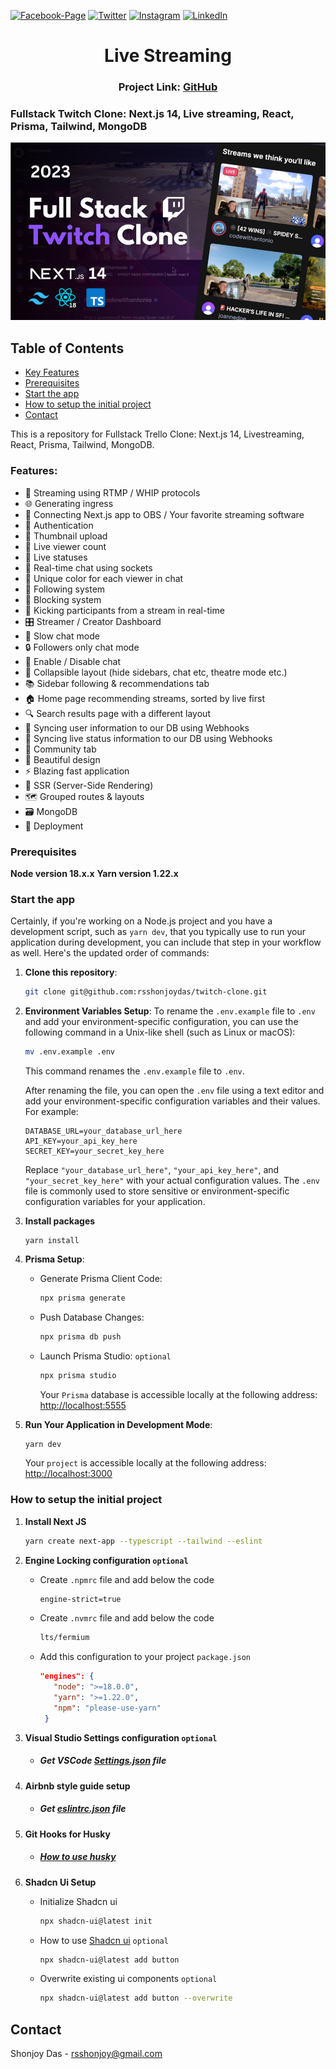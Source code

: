 [![Facebook-Page][facebook-shield]][facebook-url]
[![Twitter][twitter-shield]][twitter-url]
[![Instagram][instagram-shield]][instagram-url]
[![LinkedIn][linkedin-shield]][linkedin-url]

<p align="center">
  <h1 align="center">Live Streaming</h1>
  <div align="center"><h3>Project Link: <a href="https://github.com/rsshonjoydas/twitch-clone">GitHub</a></h3></div>
</p>

### Fullstack Twitch Clone: Next.js 14, Live streaming, React, Prisma, Tailwind, MongoDB

![AI](docs/images/banner.png)

<!-- TABLE OF CONTENTS -->

## Table of Contents

- [Key Features](#key-features)
- [Prerequisites](#prerequisites)
- [Start the app](#start-the-app)
- [How to setup the initial project](#how-to-setup-the-initial-project)
- [Contact](#contact)

This is a repository for Fullstack Trello Clone: Next.js 14, Livestreaming, React, Prisma, Tailwind, MongoDB.

### Features:

- 📡 Streaming using RTMP / WHIP protocols
- 🌐 Generating ingress
- 🔗 Connecting Next.js app to OBS / Your favorite streaming software
- 🔐 Authentication
- 📸 Thumbnail upload
- 👀 Live viewer count
- 🚦 Live statuses
- 💬 Real-time chat using sockets
- 🎨 Unique color for each viewer in chat
- 👥 Following system
- 🚫 Blocking system
- 👢 Kicking participants from a stream in real-time
- 🎛️ Streamer / Creator Dashboard
- 🐢 Slow chat mode
- 🔒 Followers only chat mode
- 📴 Enable / Disable chat
- 🔽 Collapsible layout (hide sidebars, chat etc, theatre mode etc.)
- 📚 Sidebar following & recommendations tab
- 🏠 Home page recommending streams, sorted by live first
- 🔍 Search results page with a different layout
- 🔄 Syncing user information to our DB using Webhooks
- 📡 Syncing live status information to our DB using Webhooks
- 🤝 Community tab
- 🎨 Beautiful design
- ⚡ Blazing fast application
- 📄 SSR (Server-Side Rendering)
- 🗺️ Grouped routes & layouts
- 🗃️ MongoDB
- 🚀 Deployment

<!-- HOW TO RUN -->

### Prerequisites

**Node version 18.x.x**
**Yarn version 1.22.x**

### Start the app

Certainly, if you're working on a Node.js project and you have a development script, such as `yarn dev`, that you typically use to run your application during development, you can include that step in your workflow as well. Here's the updated order of commands:

1. **Clone this repository**:

   ```sh
   git clone git@github.com:rsshonjoydas/twitch-clone.git
   ```

2. **Environment Variables Setup**:
   To rename the `.env.example` file to `.env` and add your environment-specific configuration, you can use the following command in a Unix-like shell (such as Linux or macOS):

   ```bash
   mv .env.example .env
   ```

   This command renames the `.env.example` file to `.env`.

   After renaming the file, you can open the `.env` file using a text editor and add your environment-specific configuration variables and their values. For example:

   ```
   DATABASE_URL=your_database_url_here
   API_KEY=your_api_key_here
   SECRET_KEY=your_secret_key_here
   ```

   Replace `"your_database_url_here"`, `"your_api_key_here"`, and `"your_secret_key_here"` with your actual configuration values. The `.env` file is commonly used to store sensitive or environment-specific configuration variables for your application.

3. **Install packages**

   ```shell
   yarn install
   ```

4. **Prisma Setup**:

   - Generate Prisma Client Code:

     ```bash
     npx prisma generate
     ```

   - Push Database Changes:

     ```bash
     npx prisma db push
     ```

   - Launch Prisma Studio: `optional`

     ```bash
     npx prisma studio
     ```

     Your `Prisma` database is accessible locally at the following address: [http://localhost:5555](http://localhost:5555)

5. **Run Your Application in Development Mode**:

   ```bash
   yarn dev
   ```

   Your `project` is accessible locally at the following address: [http://localhost:3000](http://localhost:3000)

### How to setup the initial project

1.  **Install Next JS**

    ```sh
    yarn create next-app --typescript --tailwind --eslint
    ```

2.  **Engine Locking configuration `optional`**

    - Create `.npmrc` file and add below the code

      ```sh
      engine-strict=true
      ```

    - Create `.nvmrc` file and add below the code

      ```sh
      lts/fermium
      ```

    - Add this configuration to your project `package.json`

      ```json
      "engines": {
         "node": ">=18.0.0",
         "yarn": ">=1.22.0",
         "npm": "please-use-yarn"
       }
      ```

3.  **Visual Studio Settings configuration `optional`**

    - ##### Get VSCode [Settings.json](https://github.com/rsshonjoydas/docs/blob/main/docs/vscode.md) file

4.  **Airbnb style guide setup**

    - ##### Get [eslintrc.json](https://github.com/rsshonjoydas/docs/blob/main/docs/airbnb-style-guide.md) file

5.  **Git Hooks for Husky**

    - ##### [How to use husky](https://github.com/rsshonjoydas/docs/blob/main/docs/husky.md)

6.  **Shadcn Ui Setup**
    - Initialize Shadcn ui
      ```bash
      npx shadcn-ui@latest init
      ```
    - How to use [Shadcn ui](https://ui.shadcn.com/) `optional`
      ```bash
      npx shadcn-ui@latest add button
      ```
    - Overwrite existing ui components `optional`
      ```bash
      npx shadcn-ui@latest add button --overwrite
      ```

## Contact

Shonjoy Das - [rsshonjoy@gmail.com](mailto:rsshonjoy@gmail.com)

<!-- MARKDOWN LINKS & IMAGES -->

[facebook-shield]: https://img.shields.io/badge/-Facebook-black.svg?style=flat-square&logo=facebook&color=555&logoColor
[facebook-url]: https://facebook.com/rsshonjoydas
[twitter-shield]: https://img.shields.io/badge/-Facebook-black.svg?style=flat-square&logo=twitter&color=555&logoColor
[twitter-url]: https://twitter.com/rsshonjoydas
[instagram-shield]: https://img.shields.io/badge/-Instagram-black.svg?style=flat-square&logo=instagram&color=555&logoColor
[instagram-url]: https://instagram.com/rsshonjoydas
[linkedin-shield]: https://img.shields.io/badge/-LinkedIn-black.svg?style=flat-square&logo=linkedin&colorB
[linkedin-url]: https://linkedin.com/in/rsshonjoydas
